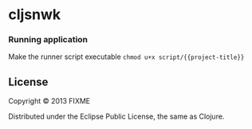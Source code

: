 # cljsnwk




### Running application

Make the runner script executable
`chmod u+x script/{{project-title}}`




## License

Copyright © 2013 FIXME

Distributed under the Eclipse Public License, the same as Clojure.
